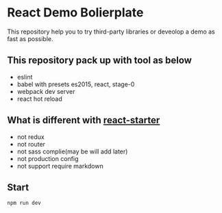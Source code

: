 # React Demo Bolierplate

This repository help you to try third-party libraries or deveolop a demo as fast as possible.

## This repository pack up with tool as below
- eslint
- babel with presets es2015, react, stage-0
- webpack dev server
- react hot reload

## What is different with [react-starter](https://github.com/webpack/react-starter)
- not redux
- not router
- not sass complie(may be will add later)
- not production config
- not support require markdown

## Start
    npm run dev
